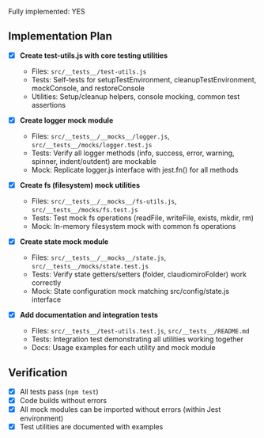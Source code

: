 Fully implemented: YES

## Implementation Plan

- [X] **Create test-utils.js with core testing utilities**
  - Files: `src/__tests__/test-utils.js`
  - Tests: Self-tests for setupTestEnvironment, cleanupTestEnvironment, mockConsole, and restoreConsole
  - Utilities: Setup/cleanup helpers, console mocking, common test assertions

- [X] **Create logger mock module**
  - Files: `src/__tests__/__mocks__/logger.js`, `src/__tests__/mocks/logger.test.js`
  - Tests: Verify all logger methods (info, success, error, warning, spinner, indent/outdent) are mockable
  - Mock: Replicate logger.js interface with jest.fn() for all methods

- [X] **Create fs (filesystem) mock utilities**
  - Files: `src/__tests__/__mocks__/fs-utils.js`, `src/__tests__/mocks/fs.test.js`
  - Tests: Test mock fs operations (readFile, writeFile, exists, mkdir, rm)
  - Mock: In-memory filesystem mock with common fs operations

- [X] **Create state mock module**
  - Files: `src/__tests__/__mocks__/state.js`, `src/__tests__/mocks/state.test.js`
  - Tests: Verify state getters/setters (folder, claudiomiroFolder) work correctly
  - Mock: State configuration mock matching src/config/state.js interface

- [X] **Add documentation and integration tests**
  - Files: `src/__tests__/test-utils.test.js`, `src/__tests__/README.md`
  - Tests: Integration test demonstrating all utilities working together
  - Docs: Usage examples for each utility and mock module

## Verification
- [X] All tests pass (`npm test`)
- [X] Code builds without errors
- [X] All mock modules can be imported without errors (within Jest environment)
- [X] Test utilities are documented with examples
